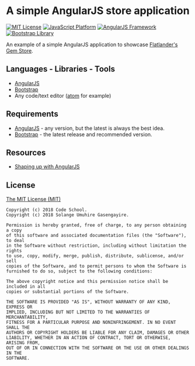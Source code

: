 # A simple AngularJS store application

[![MIT License](https://img.shields.io/badge/license-MIT%20License-green.svg)](https://github.com/SolangeUG/restful-microservices/blob/master/LICENSE)
[![JavaScript Platform](https://img.shields.io/badge/platform-JavaScript-F4D03F.svg)](https://www.javascript.com/)
[![AngularJS Framework](https://img.shields.io/badge/framework-AngularJS-DD0031.svg)](https://angular.io/)
[![Bootstrap Library](https://img.shields.io/badge/library-Bootstrap-8E44AD.svg)](http://getbootstrap.com/)



An example of a simple AngularJS application to showcase [Flatlander's Gem Store](http://campus.codeschool.com/courses/shaping-up-with-angularjs).



## Languages - Libraries - Tools

- [AngularJS](https://angularjs.org/)
- [Bootstrap](http://getbootstrap.com/docs/4.0/getting-started/download/)
- Any code/text editor ([atom](https://atom.io/) for example)

## Requirements

- [AngularJS](https://angularjs.org/) - any version, but the latest is always the best idea.
- [Bootstrap](http://getbootstrap.com/docs/4.0/getting-started/download/) - the latest release and recommended version.


## Resources

- [Shaping up with AngularJS](http://campus.codeschool.com/courses/shaping-up-with-angularjs)



## License

[The MIT License (MIT)](https://opensource.org/licenses/MIT)

````
Copyright (c) 2018 Code School.
Copyright (c) 2018 Solange Umuhire Gasengayire.

Permission is hereby granted, free of charge, to any person obtaining a copy
of this software and associated documentation files (the "Software"), to deal
in the Software without restriction, including without limitation the rights
to use, copy, modify, merge, publish, distribute, sublicense, and/or sell
copies of the Software, and to permit persons to whom the Software is
furnished to do so, subject to the following conditions:

The above copyright notice and this permission notice shall be included in all
copies or substantial portions of the Software.

THE SOFTWARE IS PROVIDED "AS IS", WITHOUT WARRANTY OF ANY KIND, EXPRESS OR
IMPLIED, INCLUDING BUT NOT LIMITED TO THE WARRANTIES OF MERCHANTABILITY,
FITNESS FOR A PARTICULAR PURPOSE AND NONINFRINGEMENT. IN NO EVENT SHALL THE
AUTHORS OR COPYRIGHT HOLDERS BE LIABLE FOR ANY CLAIM, DAMAGES OR OTHER
LIABILITY, WHETHER IN AN ACTION OF CONTRACT, TORT OR OTHERWISE, ARISING FROM,
OUT OF OR IN CONNECTION WITH THE SOFTWARE OR THE USE OR OTHER DEALINGS IN THE
SOFTWARE.

````
